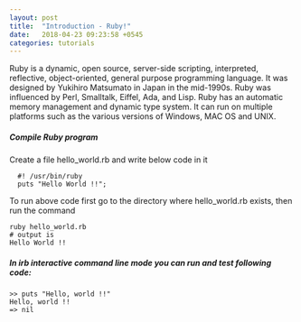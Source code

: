 ```yaml
---
layout: post
title:  "Introduction - Ruby!"
date:   2018-04-23 09:23:58 +0545
categories: tutorials
---
```

Ruby is a dynamic, open source, server-side scripting, interpreted, reflective, object-oriented, general purpose programming language. It was designed by Yukihiro Matsumato in Japan in the mid-1990s. Ruby was influenced by Perl, Smalltalk, Eiffel, Ada, and Lisp. Ruby has an automatic memory management and dynamic type system. It can run on multiple platforms such as the various versions of Windows, MAC OS and UNIX.

##### Compile Ruby program
Create a file hello_world.rb and write below code in it
```
  #! /usr/bin/ruby
  puts "Hello World !!";
```
To run above code first go to the directory where hello_world.rb exists, then run the command
```
ruby hello_world.rb
# output is
Hello World !!
```

##### In irb interactive command line mode you can run and test following code:
```
>> puts "Hello, world !!"
Hello, world !!
=> nil
```

